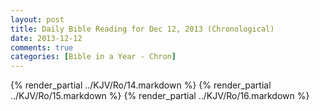 ```yaml
---
layout: post
title: Daily Bible Reading for Dec 12, 2013 (Chronological)
date: 2013-12-12
comments: true
categories: [Bible in a Year - Chron]
---
```

{% render_partial ../KJV/Ro/14.markdown %}
{% render_partial ../KJV/Ro/15.markdown %}
{% render_partial ../KJV/Ro/16.markdown %}
